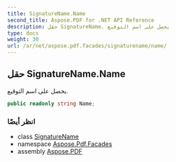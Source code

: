 ```yaml
---
title: SignatureName.Name
second_title: Aspose.PDF for .NET API Reference
description: حقل SignatureName. يحصل على اسم التوقيع
type: docs
weight: 30
url: /ar/net/aspose.pdf.facades/signaturename/name/
---
```

## حقل SignatureName.Name

يحصل على اسم التوقيع.

```csharp
public readonly string Name;
```

### انظر أيضًا

* class [SignatureName](../)
* namespace [Aspose.Pdf.Facades](../../../aspose.pdf.facades/)
* assembly [Aspose.PDF](../../../)